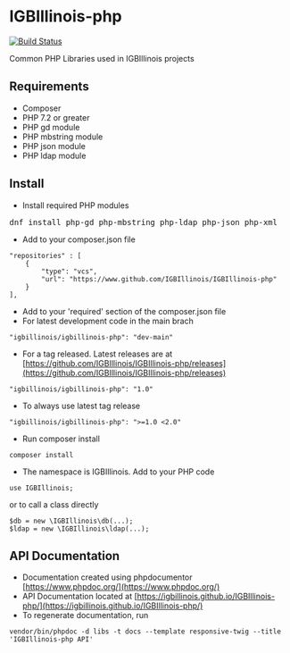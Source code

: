 # IGBIllinois-php

[![Build Status](https://github.com/IGBIllinois/IGBIllinois-php/actions/workflows/main.yml/badge.svg)](https://github.com/IGBIllinois/IGBIllinois-php/actions/workflows/main.yml)

Common PHP Libraries used in IGBIllinois projects

## Requirements
* Composer
* PHP 7.2 or greater
* PHP gd module
* PHP mbstring module
* PHP json module
* PHP ldap module

## Install
* Install required PHP modules
<pre>
dnf install php-gd php-mbstring php-ldap php-json php-xml
</pre>
* Add to your composer.json file
```
"repositories" : [
    {
        "type": "vcs",
        "url": "https://www.github.com/IGBIllinois/IGBIllinois-php"
    }
],
```
* Add to your 'required' section of the composer.json file
* For latest development code in the main brach
```
"igbillinois/igbillinois-php": "dev-main"
```
* For a tag released.  Latest releases are at [https://github.com/IGBIllinois/IGBIllinois-php/releases](https://github.com/IGBIllinois/IGBIllinois-php/releases)
```
"igbillinois/igbillinois-php": "1.0"
```
* To always use latest tag release
```
"igbillinois/igbillinois-php": ">=1.0 <2.0"
```
* Run composer install
```
composer install
```
* The namespace is IGBIllinois.  Add to your PHP code
```
use IGBIllinois;
```
or to call a class directly
```
$db = new \IGBIllinois\db(...);
$ldap = new \IGBIllinois\ldap(...);
```

## API Documentation
* Documentation created using phpdocumentor [https://www.phpdoc.org/](https://www.phpdoc.org/)
* API Documentation located at [https://igbillinois.github.io/IGBIllinois-php/](https://igbillinois.github.io/IGBIllinois-php/)
* To regenerate documentation, run 
```
vendor/bin/phpdoc -d libs -t docs --template responsive-twig --title 'IGBIllinois-php API'
```

